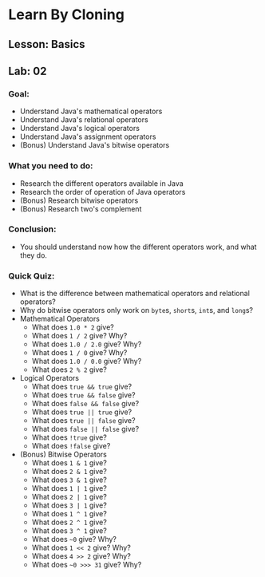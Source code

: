 # Learn By Cloning
## Lesson: Basics
## Lab: 02

### Goal:
- Understand Java's mathematical operators
- Understand Java's relational operators
- Understand Java's logical operators
- Understand Java's assignment operators
- (Bonus) Understand Java's bitwise operators

### What you need to do:
- Research the different operators available in Java
- Research the order of operation of Java operators
- (Bonus) Research bitwise operators
- (Bonus) Research two's complement

### Conclusion:
- You should understand now how the different operators work, and what they do.

### Quick Quiz:
- What is the difference between mathematical operators and relational operators?
- Why do bitwise operators only work on `byte`s, `short`s, `int`s, and `long`s?
- Mathematical Operators
    - What does `1.0 * 2` give?
    - What does `1 / 2` give? Why?
    - What does `1.0 / 2.0` give? Why?
    - What does `1 / 0` give? Why?
    - What does `1.0 / 0.0` give? Why?
    - What does `2 % 2` give?
- Logical Operators
    - What does `true && true` give?
    - What does `true && false` give?
    - What does `false && false` give?
    - What does `true || true` give?
    - What does `true || false` give?
    - What does `false || false` give?
    - What does `!true` give?
    - What does `!false` give?
- (Bonus) Bitwise Operators
    - What does `1 & 1` give?
    - What does `2 & 1` give?
    - What does `3 & 1` give?
    - What does `1 | 1` give?
    - What does `2 | 1` give?
    - What does `3 | 1` give?
    - What does `1 ^ 1` give?
    - What does `2 ^ 1` give?
    - What does `3 ^ 1` give?
    - What does `~0` give? Why?
    - What does `1 << 2` give? Why?
    - What does `4 >> 2` give? Why?
    - What does `~0 >>> 31` give? Why?